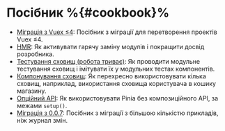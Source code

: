 # Посібник %{#cookbook}%

- [Міграція з Vuex ≤4](./migration-vuex.md): Посібник з міграції для перетворення проектів Vuex ≤4.
- [HMR](./hot-module-replacement.md): Як активувати гарячу заміну модулів і покращити досвід розробника.
- [Тестування сховищ (робота триває)](./testing.md): Як проводити модульне тестування сховищ і імітувати їх у модульних тестах компонентів.
- [Компонування сховищ](./composing-stores.md): Як перехресно використовувати кілька сховищ, наприклад, використання сховища користувача в кошику магазину.
- [Опційний API](./options-api.md): Як використовувати Pinia без композиційного API, за межами `setup()`.
- [Міграція з 0.0.7](./migration-0-0-7.md): Посібник з міграції з більшою кількістю прикладів, ніж журнал змін.
